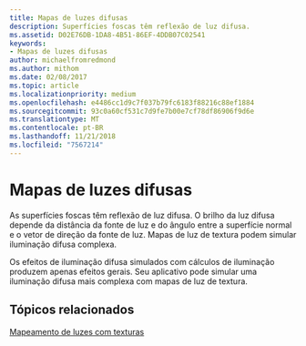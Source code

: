 ```yaml
---
title: Mapas de luzes difusas
description: Superfícies foscas têm reflexão de luz difusa.
ms.assetid: D02E76DB-1DA8-4B51-86EF-4DDB07C02541
keywords:
- Mapas de luzes difusas
author: michaelfromredmond
ms.author: mithom
ms.date: 02/08/2017
ms.topic: article
ms.localizationpriority: medium
ms.openlocfilehash: e4486cc1d9c7f037b79fc6183f88216c88ef1884
ms.sourcegitcommit: 93c0a60cf531c7d9fe7b00e7cf78df86906f9d6e
ms.translationtype: MT
ms.contentlocale: pt-BR
ms.lasthandoff: 11/21/2018
ms.locfileid: "7567214"
---
```

# <a name="diffuse-light-maps"></a>Mapas de luzes difusas


As superfícies foscas têm reflexão de luz difusa. O brilho da luz difusa depende da distância da fonte de luz e do ângulo entre a superfície normal e o vetor de direção da fonte de luz. Mapas de luz de textura podem simular iluminação difusa complexa.

Os efeitos de iluminação difusa simulados com cálculos de iluminação produzem apenas efeitos gerais. Seu aplicativo pode simular uma iluminação difusa mais complexa com mapas de luz de textura.

## <a name="span-idrelated-topicsspanrelated-topics"></a><span id="related-topics"></span>Tópicos relacionados


[Mapeamento de luzes com texturas](light-mapping-with-textures.md)

 

 




